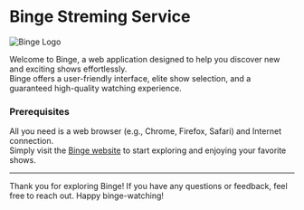# Binge Streming Service
![Binge Logo](images/favicon.ico)  
  
Welcome to Binge, a web application designed to help you discover new and exciting shows effortlessly.  
Binge offers a user-friendly interface, elite show selection, and a guaranteed high-quality watching experience.

### Prerequisites

All you need is a web browser (e.g., Chrome, Firefox, Safari) and Internet connection.  
Simply visit the [Binge website](https://chenkrichelly.github.io/Binge/) to start exploring and enjoying your favorite shows.

---

Thank you for exploring Binge! If you have any questions or feedback, feel free to reach out. Happy binge-watching!

